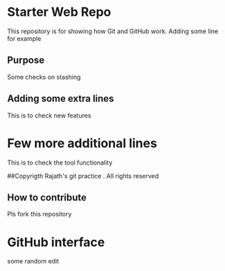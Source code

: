 # Starter Web Repo

This repository is for showing how Git and GitHub work.
Adding some line for example

## Purpose

Some checks on stashing

## Adding some extra lines 
 This is to check new features
 
# Few more additional lines
 This is to check the tool functionality
 
 ##Copyrigth
 Rajath's git practice . All rights reserved
 
 ## How to contribute
 Pls fork this repository
 
 # GitHub interface
 some random edit
